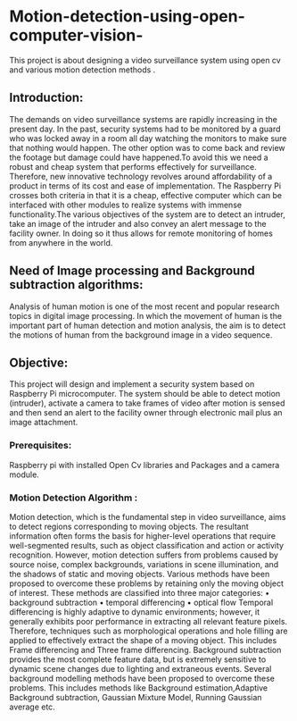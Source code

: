 # Motion-detection-using-open-computer-vision-
This project is about designing a video surveillance system using open cv and various motion detection methods .
## Introduction:
The demands on video surveillance systems are rapidly increasing in the present day. In the past, security systems had to be monitored by a guard who was locked away in a room all day watching the monitors to make sure that nothing would happen. The other option was to come back and review the footage but damage could have happened.To avoid this we need a robust and cheap system that performs effectively for surveillance.
Therefore, new innovative technology revolves around affordability of a product in terms of its cost and ease of implementation. The Raspberry Pi crosses both criteria in that it is a cheap, effective computer which can be interfaced with other modules to realize systems with immense functionality.The various objectives of the system are to detect an intruder, take an image of the intruder and also convey an alert message to the facility owner. In doing so it thus allows for remote monitoring of homes from anywhere in the world.
## Need of Image processing and Background subtraction algorithms:
Analysis of human motion is one of the most recent and popular research topics in digital image processing. In which the movement of human is the important part of human detection and motion analysis, the aim is to detect the motions of human from the background image in a video sequence.
## Objective:
This project will design and implement a security system based on Raspberry Pi microcomputer. The system should be able to detect motion (intruder), activate a camera to take frames of video after motion is sensed and then send an alert to the facility owner through electronic mail plus an image attachment. 
### Prerequisites:
Raspberry pi with installed Open Cv libraries and Packages and a camera module.
### Motion Detection Algorithm :
Motion detection, which is the fundamental step in video surveillance, aims to detect regions corresponding to moving objects. The resultant information often forms the basis for higher-level operations that require well-segmented results, such as object classification and action or activity recognition. However, motion detection suffers from problems caused by source noise, complex backgrounds, variations in scene illumination, and the shadows of static and moving objects. Various methods have been proposed to overcome these problems by retaining only the moving object of interest. These methods are classified into three major categories:
• background subtraction
• temporal differencing
• optical flow
Temporal differencing is highly adaptive to dynamic environments; however, it generally exhibits poor performance in extracting all relevant feature pixels. Therefore, techniques such as morphological operations and hole filling are applied to effectively extract the shape of a moving object.
This includes Frame differencing and Three frame differencing.
Background subtraction provides the most complete feature data, but is extremely sensitive to dynamic scene changes due to lighting and extraneous events. Several background modelling methods have been proposed to overcome these problems.
This includes methods like Background estimation,Adaptive Background subtraction,
Gaussian Mixture Model, Running Gaussian average etc.

